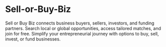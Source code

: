 # Sell-or-Buy-Biz
Sell or Buy Biz connects business buyers, sellers, investors, and funding partners. Search local or global opportunities, access tailored matches, and join for free. Simplify your entrepreneurial journey with options to buy, sell, invest, or fund businesses.
